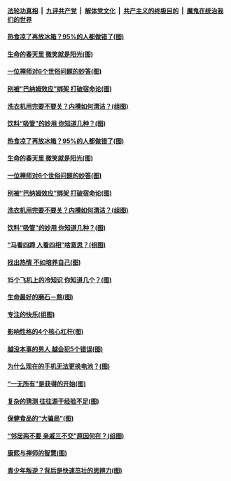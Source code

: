

####  [法轮功真相](../../../../basic/blob/master/README.md?t=04131832) &nbsp;|&nbsp; [九评共产党](../../../../9ping.md/blob/master/README.md?t=04131832) &nbsp;|&nbsp; [解体党文化](../../../../jtdwh.md/blob/master/README.md?t=04131832)  &nbsp;|&nbsp; [共产主义的终极目的](../../../../gczydzjmd.md/blob/master/README.md?t=04131832) &nbsp;|&nbsp; [魔鬼在统治我们的世界](../../../../mgztzwmdsj.md/blob/master/README.md?t=04131832) 

#### [热食凉了再放冰箱？95%的人都做错了(图)](../pages/p8/968583.md?t=04131832) 

#### [生命的春天里 微笑就是阳光(图)](../pages/p8/968158.md?t=04131832) 

#### [一位禅师对6个世俗问题的妙答(图)](../pages/p8/967960.md?t=04131832) 

#### [别被“巴纳姆效应”绑架 打破宿命论(图)](../pages/p8/968513.md?t=04131832) 

#### [洗衣机用完要不要关？内槽如何清洁？(组图)](../pages/p8/968140.md?t=04131832) 

#### [饮料“吸管”的妙用 你知道几种？(图)](../pages/p8/968415.md?t=04131832) 

#### [热食凉了再放冰箱？95%的人都做错了(图)](../pages/p8/968583.md?t=04131832) 

#### [生命的春天里 微笑就是阳光(图)](../pages/p8/968158.md?t=04131832) 

#### [一位禅师对6个世俗问题的妙答(图)](../pages/p8/967960.md?t=04131832) 

#### [别被“巴纳姆效应”绑架 打破宿命论(图)](../pages/p8/968513.md?t=04131832) 

#### [洗衣机用完要不要关？内槽如何清洁？(组图)](../pages/p8/968140.md?t=04131832) 

#### [饮料“吸管”的妙用 你知道几种？(图)](../pages/p8/968415.md?t=04131832) 

#### [“马看四蹄 人看四相”啥意思？(组图)](../pages/p8/968423.md?t=04131832) 

#### [找出热情 不如培养自己(图)](../pages/p8/968420.md?t=04131832) 

#### [15个飞机上的冷知识 你知道几个？(图)](../pages/p8/968138.md?t=04131832) 

#### [生命最好的磨石－熬(图)](../pages/p8/968154.md?t=04131832) 

#### [专注的快乐(组图)](../pages/p8/968326.md?t=04131832) 

#### [影响性格的4个核心杠杆(图)](../pages/p8/968323.md?t=04131832) 

#### [越没本事的男人 越会犯5个错误(图)](../pages/p8/967963.md?t=04131832) 

#### [为什么现在的手机无法更换电池？(图)](../pages/p8/968283.md?t=04131832) 

#### [“一无所有”是获得的开始(图)](../pages/p8/968152.md?t=04131832) 

#### [复杂的猜测 往往源于经验不足(图)](../pages/p8/968221.md?t=04131832) 

#### [保健食品的“大骗局”(图)](../pages/p8/968179.md?t=04131832) 

#### [“邻居两不要 亲戚三不交”原因何在？(组图)](../pages/p8/968136.md?t=04131832) 

#### [康熙与禅师的智慧(图)](../pages/p8/967968.md?t=04131832) 

#### [青少年叛逆？背后是快速茁壮的思辨力(图)](../pages/p8/968117.md?t=04131832) 

